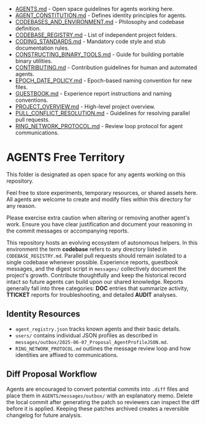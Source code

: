 <!-- TOC START -->
- [AGENTS.md](AGENTS.md) - Open space guidelines for agents working here.
- [AGENT_CONSTITUTION.md](AGENT_CONSTITUTION.md) - Defines identity principles for agents.
- [CODEBASES_AND_ENVIRONMENT.md](CODEBASES_AND_ENVIRONMENT.md) - Philosophy and codebase definition.
- [CODEBASE_REGISTRY.md](CODEBASE_REGISTRY.md) - List of independent project folders.
- [CODING_STANDARDS.md](CODING_STANDARDS.md) - Mandatory code style and stub documentation rules.
- [CONSTRUCTING_BINARY_TOOLS.md](CONSTRUCTING_BINARY_TOOLS.md) - Guide for building portable binary utilities.
- [CONTRIBUTING.md](CONTRIBUTING.md) - Contribution guidelines for human and automated agents.
- [EPOCH_DATE_POLICY.md](EPOCH_DATE_POLICY.md) - Epoch-based naming convention for new files.
- [GUESTBOOK.md](GUESTBOOK.md) - Experience report instructions and naming conventions.
- [PROJECT_OVERVIEW.md](PROJECT_OVERVIEW.md) - High-level project overview.
- [PULL_CONFLICT_RESOLUTION.md](PULL_CONFLICT_RESOLUTION.md) - Guidelines for resolving parallel pull requests.
- [RING_NETWORK_PROTOCOL.md](RING_NETWORK_PROTOCOL.md) - Review loop protocol for agent communications.
<!-- TOC END -->

# AGENTS Free Territory

This folder is designated as open space for any agents working on this repository.

Feel free to store experiments, temporary resources, or shared assets here. All agents are welcome to create and modify files within this directory for any reason.

Please exercise extra caution when altering or removing another agent's work. Ensure you have clear justification and document your reasoning in the commit messages or accompanying reports.

This repository hosts an evolving ecosystem of autonomous helpers.
In this environment the term **codebase** refers to any directory listed in `CODEBASE_REGISTRY.md`. Parallel pull requests should remain isolated to a single codebase whenever possible.
Experience reports, guestbook messages, and the digest script in
`messages/` collectively document the project's growth. Contribute
thoughtfully and keep the historical record intact so future agents can
build upon our shared knowledge. Reports generally fall into three
categories: **DOC** entries that summarize activity, **TTICKET** reports
for troubleshooting, and detailed **AUDIT** analyses.

## Identity Resources

- `agent_registry.json` tracks known agents and their basic details.
- `users/` contains individual JSON profiles as described in
  `messages/outbox/2025-06-07_Proposal_AgentProfileJSON.md`.
- `RING_NETWORK_PROTOCOL.md` outlines the message review loop and how identities
  are affixed to communications.

## Diff Proposal Workflow

Agents are encouraged to convert potential commits into `.diff` files and place
them in `AGENTS/messages/outbox/` with an explanatory memo. Delete the local
commit after generating the patch so reviewers can inspect the diff before it is
applied. Keeping these patches archived creates a reversible changelog for
future analysis.
